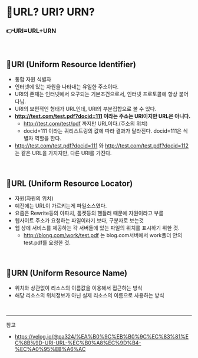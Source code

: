 # 🍞URL? URI? URN?

### 👉URI=URL+URN

<br>

## 🍰URI (Uniform Resource Identifier)

- 통합 자원 식별자
- 인터넷에 있는 자원을 나타내는 유일한 주소이다.
- URI의 존재는 인터넷에서 요구되는 기본조건으로서, 인터넷 프로토콜에 항상 붙어다님.
- URI의 보편적인 형태가 URL인데, URI의 부분집합으로 볼 수 있다.
- **http://test.com/test.pdf?docid=111 이라는 주소는 URI이지만 URL은 아니다.**
  - http://test.com/test/pdf 까지만 URL이다.(주소의 위치)
  - docid=111 이라는 쿼리스트링의 값에 따라 결과가 달라진다. docid=111은 식별자 역할을 한다.
- http://test.com/test.pdf?docid=111 와 http://test.com/test.pdf?docid=112 는 같은 URL을 가지지만, 다른 URI를 가진다.

<br>

## 🍰URL (Uniform Resource Locator)

- 자원(자원의 위치)
- 예전에는 URL이 가르키는게 파일소스였다.
- 요즘은 Rewrite등의 아파치, 톰켓등의 핸들러 때문에 자원이라고 부름
- 웹사이트 주소가 요청하는 파일이라기 보다, 구분자로 보는것
- 웹 상에 서비스를 제공하는 각 서버들에 있는 파일의 위치를 표시하기 위한 것.
  - http://blong.com/work/test.pdf 는 blog.com서버에서 work폴더 안의 test.pdf를 요청한 것.

<br>

## 🍰URN (Uniform Resource Name)

- 위치와 상관없이 리소스의 이름값을 이용해서 접근하는 방식
- 해당 리소스의 위치정보가 아닌 실제 리소스의 이름으로 사용하는 방식

<br>

---

참고

- https://velog.io/@pa324/%EA%B0%9C%EB%B0%9C%EC%83%81%EC%8B%9D-URI-URL-%EC%B0%A8%EC%9D%B4-%EC%A0%95%EB%A6%AC

  <br>